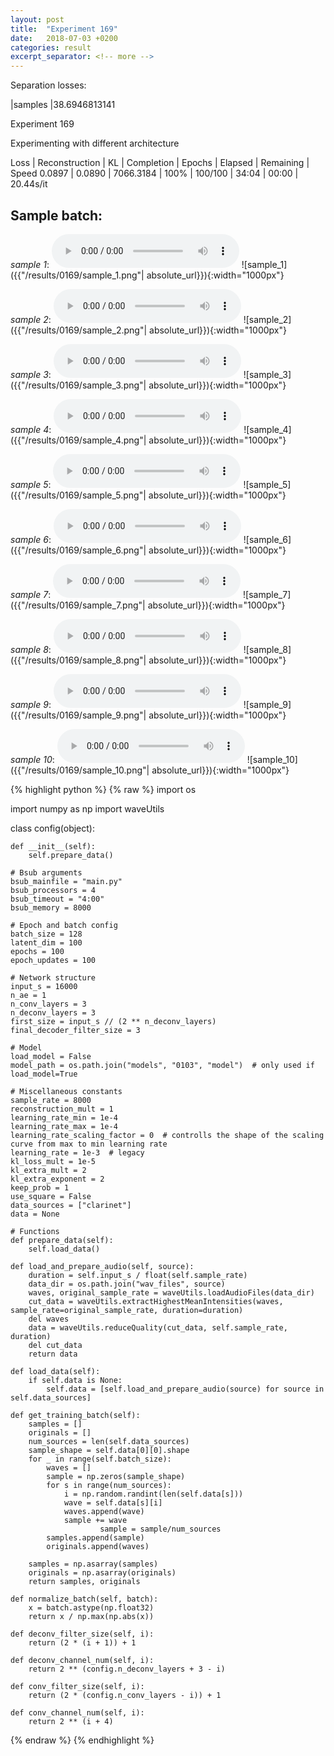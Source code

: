 ```yaml
---
layout: post
title:  "Experiment 169"
date:   2018-07-03 +0200
categories: result
excerpt_separator: <!-- more -->
---
```

Separation losses:

|samples
|38.6946813141<!-- more -->

Experiment 169

Experimenting with different architecture

Loss | Reconstruction | KL | Completion | Epochs | Elapsed | Remaining | Speed
0.0897 | 0.0890 | 7066.3184 | 100% | 100/100 | 34:04 | 00:00 | 20.44s/it

## **Sample batch**:
_sample 1_:
<audio src="/ResultsOverview/results/0169/sample_1.wav" controls preload></audio>
![sample_1]({{"/results/0169/sample_1.png"| absolute_url}}){:width="1000px"}

_sample 2_:
<audio src="/ResultsOverview/results/0169/sample_2.wav" controls preload></audio>
![sample_2]({{"/results/0169/sample_2.png"| absolute_url}}){:width="1000px"}

_sample 3_:
<audio src="/ResultsOverview/results/0169/sample_3.wav" controls preload></audio>
![sample_3]({{"/results/0169/sample_3.png"| absolute_url}}){:width="1000px"}

_sample 4_:
<audio src="/ResultsOverview/results/0169/sample_4.wav" controls preload></audio>
![sample_4]({{"/results/0169/sample_4.png"| absolute_url}}){:width="1000px"}

_sample 5_:
<audio src="/ResultsOverview/results/0169/sample_5.wav" controls preload></audio>
![sample_5]({{"/results/0169/sample_5.png"| absolute_url}}){:width="1000px"}

_sample 6_:
<audio src="/ResultsOverview/results/0169/sample_6.wav" controls preload></audio>
![sample_6]({{"/results/0169/sample_6.png"| absolute_url}}){:width="1000px"}

_sample 7_:
<audio src="/ResultsOverview/results/0169/sample_7.wav" controls preload></audio>
![sample_7]({{"/results/0169/sample_7.png"| absolute_url}}){:width="1000px"}

_sample 8_:
<audio src="/ResultsOverview/results/0169/sample_8.wav" controls preload></audio>
![sample_8]({{"/results/0169/sample_8.png"| absolute_url}}){:width="1000px"}

_sample 9_:
<audio src="/ResultsOverview/results/0169/sample_9.wav" controls preload></audio>
![sample_9]({{"/results/0169/sample_9.png"| absolute_url}}){:width="1000px"}

_sample 10_:
<audio src="/ResultsOverview/results/0169/sample_10.wav" controls preload></audio>
![sample_10]({{"/results/0169/sample_10.png"| absolute_url}}){:width="1000px"}


{% highlight python %}
{% raw %}
import os

import numpy as np
import waveUtils


class config(object):

	def __init__(self):
		self.prepare_data()

	# Bsub arguments
	bsub_mainfile = "main.py"
	bsub_processors = 4
	bsub_timeout = "4:00"
	bsub_memory = 8000

	# Epoch and batch config
	batch_size = 128
	latent_dim = 100
	epochs = 100
	epoch_updates = 100

	# Network structure
	input_s = 16000
	n_ae = 1
	n_conv_layers = 3
	n_deconv_layers = 3
	first_size = input_s // (2 ** n_deconv_layers)
	final_decoder_filter_size = 3

	# Model
	load_model = False
	model_path = os.path.join("models", "0103", "model")  # only used if load_model=True

	# Miscellaneous constants
	sample_rate = 8000
	reconstruction_mult = 1
	learning_rate_min = 1e-4
	learning_rate_max = 1e-4
	learning_rate_scaling_factor = 0  # controlls the shape of the scaling curve from max to min learning rate
	learning_rate = 1e-3  # legacy
	kl_loss_mult = 1e-5
	kl_extra_mult = 2
	kl_extra_exponent = 2
	keep_prob = 1
	use_square = False
	data_sources = ["clarinet"]
	data = None

	# Functions
	def prepare_data(self):
		self.load_data()

	def load_and_prepare_audio(self, source):
		duration = self.input_s / float(self.sample_rate)
		data_dir = os.path.join("wav_files", source)
		waves, original_sample_rate = waveUtils.loadAudioFiles(data_dir)
		cut_data = waveUtils.extractHighestMeanIntensities(waves, sample_rate=original_sample_rate, duration=duration)
		del waves
		data = waveUtils.reduceQuality(cut_data, self.sample_rate, duration)
		del cut_data
		return data

	def load_data(self):
		if self.data is None:
			self.data = [self.load_and_prepare_audio(source) for source in self.data_sources]

	def get_training_batch(self):
		samples = []
		originals = []
		num_sources = len(self.data_sources)
		sample_shape = self.data[0][0].shape
		for _ in range(self.batch_size):
			waves = []
			sample = np.zeros(sample_shape)
			for s in range(num_sources):
				i = np.random.randint(len(self.data[s]))
				wave = self.data[s][i]
				waves.append(wave)
				sample += wave
                        sample = sample/num_sources
			samples.append(sample)
			originals.append(waves)

		samples = np.asarray(samples)
		originals = np.asarray(originals)
		return samples, originals

	def normalize_batch(self, batch):
		x = batch.astype(np.float32)
		return x / np.max(np.abs(x))

	def deconv_filter_size(self, i):
		return (2 * (i + 1)) + 1

	def deconv_channel_num(self, i):
		return 2 ** (config.n_deconv_layers + 3 - i)

	def conv_filter_size(self, i):
		return (2 * (config.n_conv_layers - i)) + 1

	def conv_channel_num(self, i):
		return 2 ** (i + 4)

{% endraw %}
{% endhighlight %}
